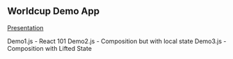 ## Worldcup Demo App 

[Presentation](https://github.com/guybbb/worldcupdemo/blob/master/Thinking%20In%20React.pdf)

Demo1.js - React 101
Demo2.js - Composition but with local state
Demo3.js - Composition with Lifted State
